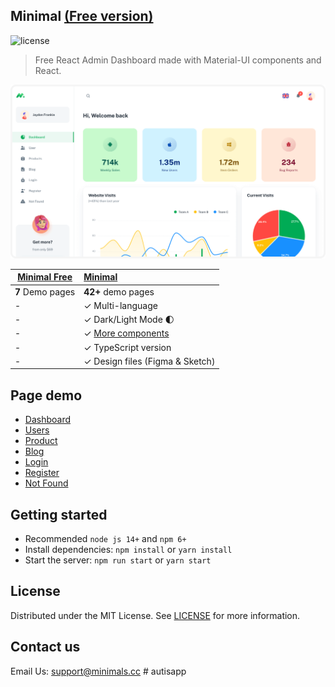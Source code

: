 ## Minimal [(Free version)](https://minimal-kit-react.vercel.app/)

![license](https://img.shields.io/badge/license-MIT-blue.svg)

> Free React Admin Dashboard made with Material-UI components and React.

![preview](public/static/preview.png)

| [Minimal Free](https://minimal-kit-react.vercel.app/) | [Minimal](https://material-ui.com/store/items/minimal-dashboard/) |
| ----------------------------------------------------- | :---------------------------------------------------------------- |
| **7** Demo pages                                      | **42+** demo pages                                                |
| -                                                     | ✓ Multi-language                                                  |
| -                                                     | ✓ Dark/Light Mode 🌓                                              |
| -                                                     | ✓ [More components](https://minimals.cc/components)               |
| -                                                     | ✓ TypeScript version                                              |
| -                                                     | ✓ Design files (Figma & Sketch)                                   |

## Page demo

- [Dashboard](https://minimal-kit-react.vercel.app/dashboard/app)
- [Users](https://minimal-kit-react.vercel.app/dashboard/user)
- [Product](https://minimal-kit-react.vercel.app/dashboard/products)
- [Blog](https://minimal-kit-react.vercel.app/dashboard/blog)
- [Login](https://minimal-kit-react.vercel.app/login)
- [Register](https://minimal-kit-react.vercel.app/register)
- [Not Found](https://minimal-kit-react.vercel.app/404)

## Getting started

- Recommended `node js 14+` and `npm 6+`
- Install dependencies: `npm install` or `yarn install`
- Start the server: `npm run start` or `yarn start`

## License

Distributed under the MIT License. See [LICENSE](https://github.com/minimal-ui-kit/minimal.free/blob/main/LICENSE.md) for more information.

## Contact us

Email Us: support@minimals.cc
#   a u t i s a p p 
 
 